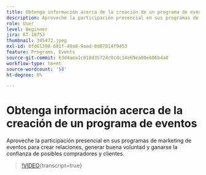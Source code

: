```yaml
---
title: Obtenga información acerca de la creación de un programa de eventos
description: Aproveche la participación presencial en sus programas de marketing de eventos para crear relaciones, generar buena voluntad y ganarse la confianza de posibles compradores y clientes.
role: User
level: Beginner
jira: KT-10753
thumbnail: 345472.jpeg
exl-id: 0fd61398-601f-40a8-9aad-0d07814f9453
feature: Programs, Events
source-git-commit: 63d4aea1c818d35724c0cdc14e69ea00eb06b4a0
workflow-type: tm+mt
source-wordcount: '58'
ht-degree: 0%

---
```


# Obtenga información acerca de la creación de un programa de eventos

Aproveche la participación presencial en sus programas de marketing de eventos para crear relaciones, generar buena voluntad y ganarse la confianza de posibles compradores y clientes.

>[!VIDEO](https://video.tv.adobe.com/v/345472/?quality=12&learn=on){transcript=true}
